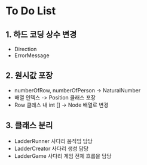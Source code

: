 # To Do List

## 1. 하드 코딩 상수 변경
-  Direction
-  ErrorMessage

## 2. 원시값 포장
-  numberOfRow, numberOfPerson -> NaturalNumber
-  배열 인덱스 -> Position 클래스 포장
-  Row 클래스 내 int [] -> Node 배열로 변경

## 3. 클래스 분리
-  LadderRunner 사다리 움직임 담당
-  LadderCreator 사다리 생성 담당
-  LadderGame 사다리 게임 전체 흐름을 담당
